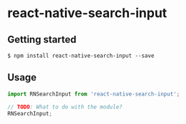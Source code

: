 
# react-native-search-input

## Getting started

`$ npm install react-native-search-input --save`

## Usage
```javascript
import RNSearchInput from 'react-native-search-input';

// TODO: What to do with the module?
RNSearchInput;
```
